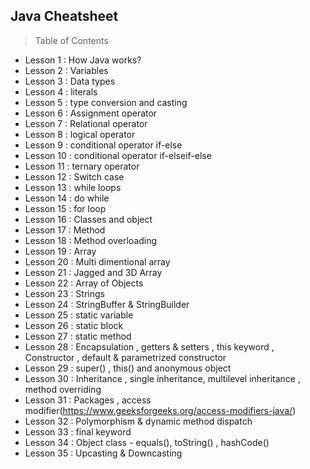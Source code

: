 ## Java Cheatsheet
> Table of Contents
- Lesson 1  : How Java works?
- Lesson 2  : Variables
- Lesson 3  : Data types
- Lesson 4  : literals
- Lesson 5  : type conversion and casting
- Lesson 6  : Assignment operator
- Lesson 7  : Relational operator
- Lesson 8  : logical operator
- Lesson 9  : conditional operator if-else
- Lesson 10 : conditional operator if-elseif-else
- Lesson 11 : ternary operator
- Lesson 12 : Switch case
- Lesson 13 : while loops
- Lesson 14 : do while 
- Lesson 15 : for loop
- Lesson 16 : Classes and object
- Lesson 17 : Method
- Lesson 18 : Method overloading
- Lesson 19 : Array
- Lesson 20 : Multi dimentional array
- Lesson 21 : Jagged and 3D Array
- Lesson 22 : Array of Objects
- Lesson 23 : Strings
- Lesson 24 : StringBuffer & StringBuilder
- Lesson 25 : static variable
- Lesson 26 : static block
- Lesson 27 : static method
- Lesson 28 : Encapsulation , getters & setters , this keyword , Constructor , default & parametrized constructor
- Lesson 29 : super() , this() and anonymous object
- Lesson 30 : Inheritance , single inheritance, multilevel inheritance , method overriding
- Lesson 31 : Packages , access modifier(https://www.geeksforgeeks.org/access-modifiers-java/)
- Lesson 32 : Polymorphism & dynamic method dispatch
- Lesson 33 : final keyword
- Lesson 34 : Object class - equals(), toString() , hashCode()
- Lesson 35 : Upcasting & Downcasting